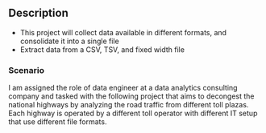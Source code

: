 ## Description 
* This project will collect data available in different formats, and consolidate it into a single file
* Extract data from a CSV, TSV, and fixed width file

### Scenario 
I am assigned the role of data engineer at a data analytics consulting company and tasked with the following project that aims to decongest the national highways by analyzing the road traffic from different toll plazas.
Each highway is operated by a different toll operator with different IT setup that use different file formats. 

